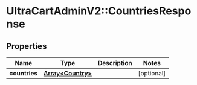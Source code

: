 # UltraCartAdminV2::CountriesResponse

## Properties
Name | Type | Description | Notes
------------ | ------------- | ------------- | -------------
**countries** | [**Array&lt;Country&gt;**](Country.md) |  | [optional] 


